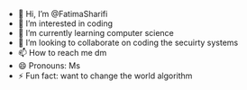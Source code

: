 - 👋 Hi, I’m @FatimaSharifi
- 👀 I’m interested in coding
- 🌱 I’m currently learning computer science
- 💞️ I’m looking to collaborate on coding the secuirty systems
- 📫 How to reach me dm
- 😄 Pronouns: Ms
- ⚡ Fun fact: want to change the world algorithm

<!---
FatimaSharifi/FatimaSharifi is a ✨ special ✨ repository because its `README.md` (this file) appears on your GitHub profile.
You can click the Preview link to take a look at your changes.
--->
